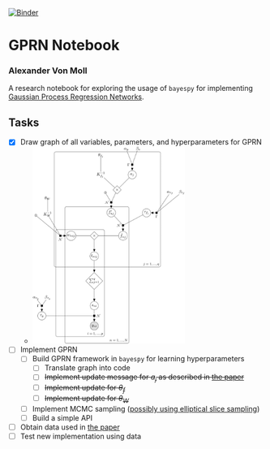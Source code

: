 [![Binder](http://mybinder.org/badge.svg)](http://mybinder.org/repo/avonmoll/gprn-notebook)

# GPRN Notebook
### Alexander Von Moll

A research notebook for exploring the usage of `bayespy` for implementing [Gaussian Process Regression Networks][GPRN paper].

## Tasks

- [x] Draw graph of all variables, parameters, and hyperparameters for GPRN
  - <img src="resources/gprn-factor-graph.png" alt="Gaussian process regression network factor graph" width="300">
- [ ] Implement GPRN
  - [ ] Build GPRN framework in `bayespy` for learning hyperparameters
    - [ ] Translate graph into code 
    - [ ] ~~Implement update message for $a_j$ as described in [the paper][GPRN paper]~~
    - [ ] ~~Implement update for $\theta_f$~~
    - [ ] ~~Implement update for $\theta_W$~~
  - [ ] Implement MCMC sampling ([possibly using elliptical slice sampling](https://github.com/jobovy/bovy_mcmc/blob/master/bovy_mcmc/elliptical_slice.py))
  - [ ] Build a simple API
- [ ] Obtain data used in [the paper][GPRN paper]
- [ ] Test new implementation using data

[GPRN paper]:  http://arxiv.org/pdf/1110.4411
